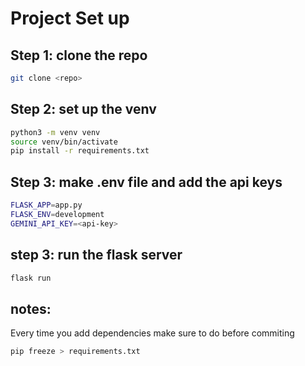 # Project Set up

## Step 1: clone the repo
```bash
git clone <repo>
```

## Step 2: set up the venv
```bash
python3 -m venv venv
source venv/bin/activate
pip install -r requirements.txt
```

## Step 3: make .env file and add the api keys
```bash
FLASK_APP=app.py
FLASK_ENV=development
GEMINI_API_KEY=<api-key>
```

## step 3: run the flask server
```bash
flask run
```

## notes:
Every time you add dependencies make sure to do before commiting
```bash
pip freeze > requirements.txt
```